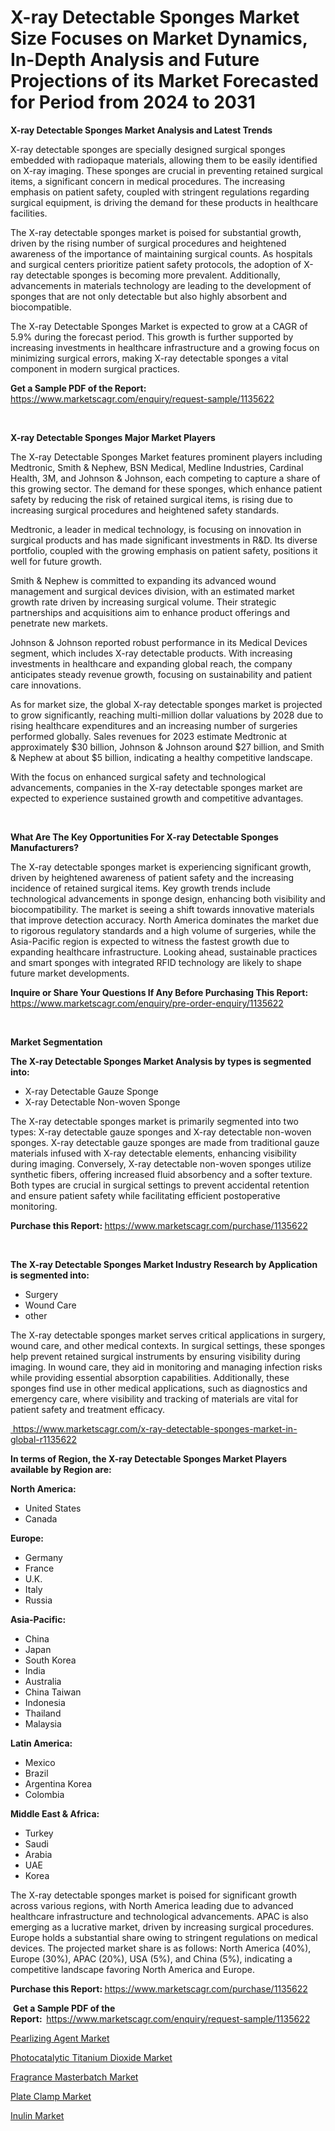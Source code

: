 <p><h1>X-ray Detectable Sponges Market Size Focuses on Market Dynamics, In-Depth Analysis and Future Projections of its Market Forecasted for Period from 2024 to 2031</h1></p><p><strong>X-ray Detectable Sponges Market Analysis and Latest Trends</strong></p>
<p><p>X-ray detectable sponges are specially designed surgical sponges embedded with radiopaque materials, allowing them to be easily identified on X-ray imaging. These sponges are crucial in preventing retained surgical items, a significant concern in medical procedures. The increasing emphasis on patient safety, coupled with stringent regulations regarding surgical equipment, is driving the demand for these products in healthcare facilities.</p><p>The X-ray detectable sponges market is poised for substantial growth, driven by the rising number of surgical procedures and heightened awareness of the importance of maintaining surgical counts. As hospitals and surgical centers prioritize patient safety protocols, the adoption of X-ray detectable sponges is becoming more prevalent. Additionally, advancements in materials technology are leading to the development of sponges that are not only detectable but also highly absorbent and biocompatible.</p><p>The X-ray Detectable Sponges Market is expected to grow at a CAGR of 5.9% during the forecast period. This growth is further supported by increasing investments in healthcare infrastructure and a growing focus on minimizing surgical errors, making X-ray detectable sponges a vital component in modern surgical practices.</p></p>
<p><strong>Get a Sample PDF of the Report:&nbsp;</strong> <a href="https://www.marketscagr.com/enquiry/request-sample/1135622?utm_campaign=1422&utm_medium=2&utm_source=Github&utm_content=ia&utm_term=09102024&utm_id=x-ray-detectable-sponges">https://www.marketscagr.com/enquiry/request-sample/1135622</a></p>
<p>&nbsp;</p>
<p><strong>X-ray Detectable Sponges Major Market Players</strong></p>
<p><p>The X-ray Detectable Sponges Market features prominent players including Medtronic, Smith & Nephew, BSN Medical, Medline Industries, Cardinal Health, 3M, and Johnson & Johnson, each competing to capture a share of this growing sector. The demand for these sponges, which enhance patient safety by reducing the risk of retained surgical items, is rising due to increasing surgical procedures and heightened safety standards.</p><p>Medtronic, a leader in medical technology, is focusing on innovation in surgical products and has made significant investments in R&D. Its diverse portfolio, coupled with the growing emphasis on patient safety, positions it well for future growth.</p><p>Smith & Nephew is committed to expanding its advanced wound management and surgical devices division, with an estimated market growth rate driven by increasing surgical volume. Their strategic partnerships and acquisitions aim to enhance product offerings and penetrate new markets.</p><p>Johnson & Johnson reported robust performance in its Medical Devices segment, which includes X-ray detectable products. With increasing investments in healthcare and expanding global reach, the company anticipates steady revenue growth, focusing on sustainability and patient care innovations.</p><p>As for market size, the global X-ray detectable sponges market is projected to grow significantly, reaching multi-million dollar valuations by 2028 due to rising healthcare expenditures and an increasing number of surgeries performed globally. Sales revenues for 2023 estimate Medtronic at approximately $30 billion, Johnson & Johnson around $27 billion, and Smith & Nephew at about $5 billion, indicating a healthy competitive landscape. </p><p>With the focus on enhanced surgical safety and technological advancements, companies in the X-ray detectable sponges market are expected to experience sustained growth and competitive advantages.</p></p>
<p>&nbsp;</p>
<p><strong>What Are The Key Opportunities For X-ray Detectable Sponges Manufacturers?</strong></p>
<p><p>The X-ray detectable sponges market is experiencing significant growth, driven by heightened awareness of patient safety and the increasing incidence of retained surgical items. Key growth trends include technological advancements in sponge design, enhancing both visibility and biocompatibility. The market is seeing a shift towards innovative materials that improve detection accuracy. North America dominates the market due to rigorous regulatory standards and a high volume of surgeries, while the Asia-Pacific region is expected to witness the fastest growth due to expanding healthcare infrastructure. Looking ahead, sustainable practices and smart sponges with integrated RFID technology are likely to shape future market developments.</p></p>
<p><strong>Inquire or Share Your Questions If Any Before Purchasing This Report:</strong> <a href="https://www.marketscagr.com/enquiry/pre-order-enquiry/1135622?utm_campaign=1422&utm_medium=2&utm_source=Github&utm_content=ia&utm_term=09102024&utm_id=x-ray-detectable-sponges">https://www.marketscagr.com/enquiry/pre-order-enquiry/1135622</a></p>
<p>&nbsp;</p>
<p><strong>Market Segmentation</strong></p>
<p><strong>The X-ray Detectable Sponges Market Analysis by types is segmented into:</strong></p>
<p><ul><li>X-ray Detectable Gauze Sponge</li><li>X-ray Detectable Non-woven Sponge</li></ul></p>
<p><p>The X-ray detectable sponges market is primarily segmented into two types: X-ray detectable gauze sponges and X-ray detectable non-woven sponges. X-ray detectable gauze sponges are made from traditional gauze materials infused with X-ray detectable elements, enhancing visibility during imaging. Conversely, X-ray detectable non-woven sponges utilize synthetic fibers, offering increased fluid absorbency and a softer texture. Both types are crucial in surgical settings to prevent accidental retention and ensure patient safety while facilitating efficient postoperative monitoring.</p></p>
<p><strong>Purchase this Report:&nbsp;</strong><a href="https://www.marketscagr.com/purchase/1135622?utm_campaign=1422&utm_medium=2&utm_source=Github&utm_content=ia&utm_term=09102024&utm_id=x-ray-detectable-sponges">https://www.marketscagr.com/purchase/1135622</a></p>
<p>&nbsp;</p>
<p><strong>The X-ray Detectable Sponges Market Industry Research by Application is segmented into:</strong></p>
<p><ul><li>Surgery</li><li>Wound Care</li><li>other</li></ul></p>
<p><p>The X-ray detectable sponges market serves critical applications in surgery, wound care, and other medical contexts. In surgical settings, these sponges help prevent retained surgical instruments by ensuring visibility during imaging. In wound care, they aid in monitoring and managing infection risks while providing essential absorption capabilities. Additionally, these sponges find use in other medical applications, such as diagnostics and emergency care, where visibility and tracking of materials are vital for patient safety and treatment efficacy.</p></p>
<p><a href="https://www.marketscagr.com/x-ray-detectable-sponges-market-in-global-r1135622?utm_campaign=1422&utm_medium=2&utm_source=Github&utm_content=ia&utm_term=09102024&utm_id=x-ray-detectable-sponges">&nbsp;https://www.marketscagr.com/x-ray-detectable-sponges-market-in-global-r1135622</a></p>
<p><strong>In terms of Region, the X-ray Detectable Sponges Market Players available by Region are:</strong></p>
<p>
    <p> <strong> North America: </strong>
        <ul>
            <li>United States</li>
            <li>Canada</li>
        </ul>
        </p> 
    <p> <strong> Europe: </strong>
        <ul>
            <li>Germany</li>
            <li>France</li>
            <li>U.K.</li>
            <li>Italy</li>
            <li>Russia</li>
        </ul>
        </p> 
    <p> <strong> Asia-Pacific: </strong>
        <ul>
            <li>China</li>
            <li>Japan</li>
            <li>South Korea</li>
            <li>India</li>
            <li>Australia</li>
            <li>China Taiwan</li>
            <li>Indonesia</li>
            <li>Thailand</li>
            <li>Malaysia</li>
        </ul>
        </p> 
    <p> <strong> Latin America: </strong>
        <ul>
            <li>Mexico</li>
            <li>Brazil</li>
            <li>Argentina Korea</li>
            <li>Colombia</li>
        </ul>
        </p> 
    <p> <strong> Middle East & Africa: </strong>
        <ul>
            <li>Turkey</li>
            <li>Saudi</li>
            <li>Arabia</li>
            <li>UAE</li>
            <li>Korea</li>
        </ul>
    </p>
    </p>
<p><p>The X-ray detectable sponges market is poised for significant growth across various regions, with North America leading due to advanced healthcare infrastructure and technological advancements. APAC is also emerging as a lucrative market, driven by increasing surgical procedures. Europe holds a substantial share owing to stringent regulations on medical devices. The projected market share is as follows: North America (40%), Europe (30%), APAC (20%), USA (5%), and China (5%), indicating a competitive landscape favoring North America and Europe.</p></p>
<p><strong>Purchase this Report: </strong><a href="https://www.marketscagr.com/purchase/1135622?utm_campaign=1422&utm_medium=2&utm_source=Github&utm_content=ia&utm_term=09102024&utm_id=x-ray-detectable-sponges">https://www.marketscagr.com/purchase/1135622</a></p>
<p>&nbsp;<strong>Get a Sample PDF of the Report:&nbsp;&nbsp;</strong><a href="https://www.marketscagr.com/enquiry/request-sample/1135622?utm_campaign=1422&utm_medium=2&utm_source=Github&utm_content=ia&utm_term=09102024&utm_id=x-ray-detectable-sponges">https://www.marketscagr.com/enquiry/request-sample/1135622</a></p>
<p><strong></strong></p>
<p><p><a href="https://www.linkedin.com/pulse/pearlizing-agent-industry-analysis-report-its-market-size-share-7ihke?utm_campaign=1422&utm_medium=2&utm_source=Github&utm_content=ia&utm_term=09102024&utm_id=x-ray-detectable-sponges">Pearlizing Agent Market</a></p><p><a href="https://www.linkedin.com/pulse/global-photocatalytic-titanium-dioxide-market-exploring-share-cjfle?utm_campaign=1422&utm_medium=2&utm_source=Github&utm_content=ia&utm_term=09102024&utm_id=x-ray-detectable-sponges">Photocatalytic Titanium Dioxide Market</a></p><p><a href="https://www.linkedin.com/pulse/analyzing-fragrance-masterbatch-market-dynamics-growth-drivers-8gb7e?utm_campaign=1422&utm_medium=2&utm_source=Github&utm_content=ia&utm_term=09102024&utm_id=x-ray-detectable-sponges">Fragrance Masterbatch Market</a></p><p><a href="https://www.linkedin.com/pulse/plate-clamp-industry-forecast-market-shifts-strategic-imperatives-zsqtf?utm_campaign=1422&utm_medium=2&utm_source=Github&utm_content=ia&utm_term=09102024&utm_id=x-ray-detectable-sponges">Plate Clamp Market</a></p><p><a href="https://issuu.com/reportprime-2/docs/inulin-market-size-2030.pptx_71cc4f51dba861?utm_campaign=1422&utm_medium=2&utm_source=Github&utm_content=ia&utm_term=09102024&utm_id=x-ray-detectable-sponges">Inulin Market</a></p></p>